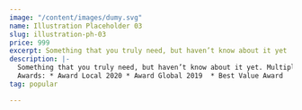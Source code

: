 ```yaml
---
image: "/content/images/dumy.svg"
name: Illustration Placeholder 03
slug: illustration-ph-03
price: 999
excerpt: Something that you truly need, but haven’t know about it yet
description: |-
  Something that you truly need, but haven’t know about it yet. Multiple winner of Community Awarads.
  Awards: * Award Local 2020 * Award Global 2019  * Best Value Award
tag: popular

---
```

